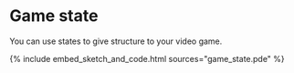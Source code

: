 # Game state

You can use states to give structure to your video game.

{% include embed_sketch_and_code.html sources="game_state.pde" %}

